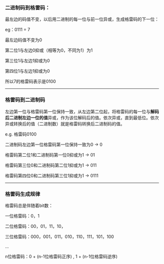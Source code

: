 ### 二进制码到格雷码：

最左边的码值不变，以后用二进制的每一位与前一位异或，生成格雷码的下一位：

eg：0111 = 7

最左边码值不变为0

第二位1与左边0抑或（相等为0，不同为1）为1

第三位1与左边1抑或为0

第四位1与左边1抑或为0

所以7的格雷码表示是0100

------

### 格雷码到二进制码

左边第一位与格雷码第一位保持一致，从左边第二位起，将格雷码的每一位与**解码后二进制左边一位的值**异或，作为该位解码后的值。依次异或，直到最低位。依次异或转换后的值（二进制数）就是格雷码转换后二进制码的值。

e.g. 格雷码0100

二进制码左边第一位格雷码第一位保持一致为0 -> 0

格雷码第二位1和二进制码第一位0抑或为1 -> 01

格雷码第三位0和二进制码第二位1抑或为1 -> 011

格雷码第四位0和二进制码第三位1抑或为1 -> 0111

------

### 格雷码生成规律

格雷码总是伴随着bit数：

一位格雷码：0，1

二位格雷码：00，01，11，10，

三位格雷码：000，001，011，010，110，111，101，100

...

n位格雷码：0 + (n-1位格雷码正序) , 1 + (n-1位格雷码逆序)